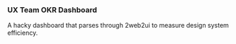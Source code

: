 ### UX Team OKR Dashboard

A hacky dashboard that parses through 2web2ui to measure design system efficiency.
